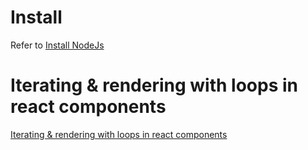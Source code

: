 <!-- TITLE: Reactjs -->

# Install
Refer to  [Install NodeJs](/javascript/nodejs#install) 

# Iterating & rendering with loops in react components 
[Iterating & rendering with loops in react components](reactjs/iterating-rendering-with-loops-in-react-components)